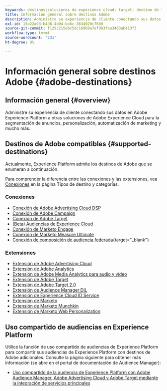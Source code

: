 ```yaml
---
keywords: destinos;soluciones de experience cloud; target; destino de target; ad cloud; advertising cloud; audience manager; destino de adobe target; target; destino de audience manager;
title: Información general sobre destinos Adobe
description: Administre su experiencia de cliente conectando sus datos en Experience Platform a otras soluciones de Adobe Experience Cloud para la segmentación de anuncios, personalización, automatización de marketing y mucho más
exl-id: 15a22a93-b4d6-4b94-bc6c-3634920c7689
source-git-commit: f129c215ebc5dc169b9a7ef9b3faa3463ab413f3
workflow-type: tm+mt
source-wordcount: '231'
ht-degree: 9%

---
```


# Información general sobre destinos Adobe {#adobe-destinations}

## Información general {#overview}

Administre su experiencia de cliente conectando sus datos en Adobe Experience Platform a otras soluciones de Adobe Experience Cloud para la segmentación de anuncios, personalización, automatización de marketing y mucho más.

## Destinos de Adobe compatibles {#supported-destinations}

Actualmente, Experience Platform admite los destinos de Adobe que se enumeran a continuación.

Para comprender la diferencia entre las conexiones y las extensiones, vea [Conexiones](../../destination-types.md#connections) en la página Tipos de destino y categorías.

### Conexiones

* [Conexión de Adobe Advertising Cloud DSP](/help/destinations/catalog/advertising/adobe-advertising-cloud-connection.md)
* [Conexión de Adobe Campaign](../email-marketing/adobe-campaign.md)
* [Conexión de Adobe Target](/help/destinations/catalog/personalization/adobe-target-connection.md)
* [(Beta) Audiencias de Experience Cloud](/help/destinations/catalog/adobe/experience-cloud-audiences.md)
* [Conexión de Marketo Engage](/help/destinations/catalog/adobe/marketo-engage.md)
* [Conexión de Marketo Measure Ultimate](/help/destinations/catalog/adobe/marketo-measure-ultimate.md)
* [Conexión de composición de audiencia federada](https://www.adobe.com/go/destinations-federated-audience-composition){target="_blank"}

### Extensiones

* [Extensión de Adobe Advertising Cloud](../advertising/adobe-advertising-cloud.md)
* [Extensión de Adobe Analytics](../analytics/adobe-analytics.md)
* [Extensión de Adobe Media Analytics para audio y vídeo](../analytics/adobe-video-analytics.md)
* [Extensión de Adobe Target](../personalization/adobe-target.md)
* [Extensión de Adobe Target 2.0](../personalization/adobe-target-v2.md)
* [Extensión de Audience Manager DIL](../data-management/aam-dil-extension.md)
* [Extensión de Experience Cloud ID Service](../personalization/adobe-ecid.md)
* [Extensión de Marketo](../email/marketo.md)
* [Extensión de Marketo Munchkin](../email/marketo-munchkin.md)
* [Extensión de Marketo Web Personalization](../personalization/marketo-web-personalization.md)

## Uso compartido de audiencias en Experience Platform

Utilice la función de uso compartido de audiencias de Experience Platform para compartir sus audiencias de Experience Platform con destinos de Adobe adicionales. Consulte la página siguiente para obtener más información (se abre en el portal de documentación de Audience Manager):

* [Uso compartido de la audiencia de Experience Platform con Adobe Audience Manager, Adobe Advertising Cloud y Adobe Target mediante la integración de servicios principales](https://experienceleague.adobe.com/docs/audience-manager/user-guide/implementation-integration-guides/integration-experience-platform/aam-aep-audience-sharing.html?lang=es)
